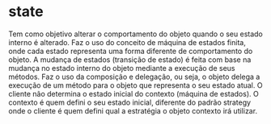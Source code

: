 # state

Tem como objetivo alterar o comportamento do objeto quando o seu estado interno é alterado. Faz o uso do conceito de máquina de estados finita, onde cada estado
representa uma forma diferente de comportamento do objeto. A mudança de estados (transição de estado) é feita com base na mudança no estado interno do objeto mediante a execução de seus
métodos. Faz o uso da composição e delegação, ou seja, o objeto delega a execução de um método para o objeto que representa o seu estado atual. O cliente não determina o estado inicial do contexto (máquina de estados). O contexto é quem defini o seu estado inicial, diferente do padrão strategy onde o cliente é quem defini qual a estratégia o objeto contexto irá utilizar.
